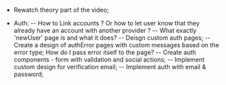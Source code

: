 - Rewatch theory part of the video;

- Auth:
  -- How to Link accounts ? Or how to let user know that they already have an account with another provider ?
  -- What exactly 'newUser' page is and what it does?
  -- Deisgn custom auth pages;
  -- Create a design of authError pages with custom messages based on the error type; How do I pass error itself to the page?
  -- Create auth components - form with validation and social actions;
  -- Implement custom design for verification email;
  -- Implement auth with email & password;
